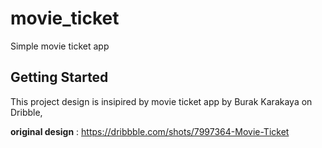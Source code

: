 # movie_ticket

Simple movie ticket app

## Getting Started

This project design is insipired by movie ticket app by Burak Karakaya on Dribble,

**original design** : https://dribbble.com/shots/7997364-Movie-Ticket 